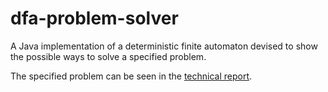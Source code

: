 # dfa-problem-solver
A Java implementation of a deterministic finite automaton devised to show the possible ways to solve a specified problem.

The specified problem can be seen in the [technical report](technical_report.pdf).
